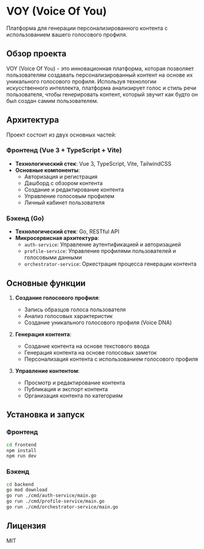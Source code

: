 # VOY (Voice Of You)

Платформа для генерации персонализированного контента с использованием вашего голосового профиля.

## Обзор проекта

VOY (Voice Of You) - это инновационная платформа, которая позволяет пользователям создавать персонализированный контент на основе их уникального голосового профиля. Используя технологии искусственного интеллекта, платформа анализирует голос и стиль речи пользователя, чтобы генерировать контент, который звучит как будто он был создан самим пользователем.

## Архитектура

Проект состоит из двух основных частей:

### Фронтенд (Vue 3 + TypeScript + Vite)

- **Технологический стек**: Vue 3, TypeScript, Vite, TailwindCSS
- **Основные компоненты**:
  - Авторизация и регистрация
  - Дашборд с обзором контента
  - Создание и редактирование контента
  - Управление голосовым профилем
  - Личный кабинет пользователя

### Бэкенд (Go)

- **Технологический стек**: Go, RESTful API
- **Микросервисная архитектура**:
  - `auth-service`: Управление аутентификацией и авторизацией
  - `profile-service`: Управление профилями пользователей и голосовыми данными
  - `orchestrator-service`: Оркестрация процесса генерации контента

## Основные функции

1. **Создание голосового профиля**:
   - Запись образцов голоса пользователя
   - Анализ голосовых характеристик
   - Создание уникального голосового профиля (Voice DNA)

2. **Генерация контента**:
   - Создание контента на основе текстового ввода
   - Генерация контента на основе голосовых заметок
   - Персонализация контента с использованием голосового профиля

3. **Управление контентом**:
   - Просмотр и редактирование контента
   - Публикация и экспорт контента
   - Организация контента по категориям

## Установка и запуск

### Фронтенд

```bash
cd frontend
npm install
npm run dev
```

### Бэкенд

```bash
cd backend
go mod download
go run ./cmd/auth-service/main.go
go run ./cmd/profile-service/main.go
go run ./cmd/orchestrator-service/main.go
```

## Лицензия

MIT
